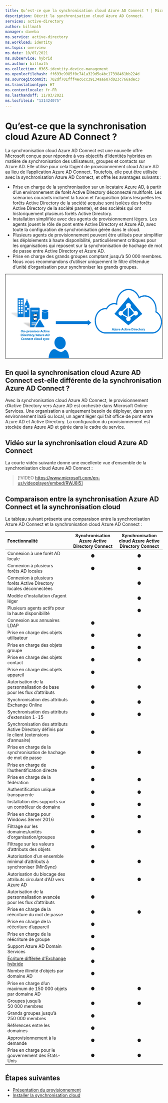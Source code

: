 ```yaml
---
title: Qu’est-ce que la synchronisation cloud Azure AD Connect ? | Microsoft Docs
description: Décrit la synchronisation cloud Azure AD Connect.
services: active-directory
author: billmath
manager: daveba
ms.service: active-directory
ms.workload: identity
ms.topic: overview
ms.date: 10/07/2021
ms.subservice: hybrid
ms.author: billmath
ms.collection: M365-identity-device-management
ms.openlocfilehash: ff693e9985f0c741a329d5e4bc17398461bb224d
ms.sourcegitcommit: 702df701fff4ec6cc39134aa607d023c766adec3
ms.translationtype: HT
ms.contentlocale: fr-FR
ms.lasthandoff: 11/03/2021
ms.locfileid: "131424075"
---
```

# <a name="what-is-azure-ad-connect-cloud-sync"></a>Qu’est-ce que la synchronisation cloud Azure AD Connect ?
La synchronisation cloud Azure AD Connect est une nouvelle offre Microsoft conçue pour répondre à vos objectifs d’identités hybrides en matière de synchronisation des utilisateurs, groupes et contacts sur Azure AD.  Elle utilise pour cela l’agent de provisionnement cloud Azure AD au lieu de l’application Azure AD Connect.  Toutefois, elle peut être utilisée avec la synchronisation Azure AD Connect, et offre les avantages suivants :
    
- Prise en charge de la synchronisation sur un locataire Azure AD, à partir d’un environnement de forêt Active Directory déconnecté multiforêt. Les scénarios courants incluent la fusion et l’acquisition (dans lesquelles les forêts Active Directory de la société acquise sont isolées des forêts Active Directory de la société parente), et des sociétés qui ont historiquement plusieurs forêts Active Directory.
- Installation simplifiée avec des agents de provisionnement légers. Les agents jouent le rôle de pont entre Active Directory et Azure AD, avec toute la configuration de synchronisation gérée dans le cloud. 
- Plusieurs agents de provisionnement peuvent être utilisés pour simplifier les déploiements à haute disponibilité, particulièrement critiques pour les organisations qui reposent sur la synchronisation de hachage de mot de passe entre Active Directory et Azure AD.
- Prise en charge des grands groupes comptant jusqu’à 50 000 membres. Nous vous recommandons d’utiliser uniquement le filtre d’étendue d’unité d’organisation pour synchroniser les grands groupes.

![Qu’est-ce qu’Azure AD Connect ?](media/what-is-cloud-sync/architecture-1.png)

## <a name="how-is-azure-ad-connect-cloud-sync-different-from-azure-ad-connect-sync"></a>En quoi la synchronisation cloud Azure AD Connect est-elle différente de la synchronisation Azure AD Connect ?
Avec la synchronisation cloud Azure AD Connect, le provisionnement d’Active Directory vers Azure AD est orchestré dans Microsoft Online Services. Une organisation a uniquement besoin de déployer, dans son environnement IaaS ou local, un agent léger qui fait office de pont entre Azure AD et Active Directory. La configuration du provisionnement est stockée dans Azure AD et gérée dans le cadre du service.

## <a name="azure-ad-connect-cloud-sync-video"></a>Vidéo sur la synchronisation cloud Azure AD Connect
La courte vidéo suivante donne une excellente vue d’ensemble de la synchronisation cloud Azure AD Connect :

> [!VIDEO https://www.microsoft.com/en-us/videoplayer/embed/RWJ8l5]


## <a name="comparison-between-azure-ad-connect-and-cloud-sync"></a>Comparaison entre la synchronisation Azure AD Connect et la synchronisation cloud

Le tableau suivant présente une comparaison entre la synchronisation Azure AD Connect et la synchronisation cloud Azure AD Connect :

| Fonctionnalité | Synchronisation Azure Active Directory Connect| Synchronisation cloud Azure Active Directory Connect |
|:--- |:---:|:---:|
|Connexion à une forêt AD locale|● |● |
| Connexion à plusieurs forêts AD locales |● |● |
| Connexion à plusieurs forêts Active Directory locales déconnectées | |● |
| Modèle d’installation d’agent léger | |● |
| Plusieurs agents actifs pour la haute disponibilité | |● |
| Connexion aux annuaires LDAP|●| | 
| Prise en charge des objets utilisateur |● |● |
| Prise en charge des objets groupe |● |● |
| Prise en charge des objets contact |● |● |
| Prise en charge des objets appareil |● | |
| Autorisation de la personnalisation de base pour les flux d’attributs |● |● |
| Synchronisation des attributs Exchange Online |● |● |
| Synchronisation des attributs d’extension 1-15 |● |● |
| Synchronisation des attributs Active Directory définis par le client (extensions d’annuaire) |● | |
| Prise en charge de la synchronisation de hachage de mot de passe |●|●|
| Prise en charge de l’authentification directe |●||
| Prise en charge de la fédération |●|●|
| Authentification unique transparente|● |●|
| Installation des supports sur un contrôleur de domaine |● |● |
| Prise en charge pour Windows Server 2016|● |● |
| Filtrage sur les domaines/unités d’organisation/groupes |● |● |
| Filtrage sur les valeurs d’attributs des objets |● | |
| Autorisation d’un ensemble minimal d’attributs à synchroniser (MinSync) |● |● |
| Autorisation du blocage des attributs circulant d’AD vers Azure AD |● |● |
| Autorisation de la personnalisation avancée pour les flux d’attributs |● | |
| Prise en charge de la réécriture du mot de passe |● |● |
| Prise en charge de la réécriture d’appareil|● | |
| Prise en charge de la réécriture de groupe|● | |
| Support Azure AD Domain Services|● | |
| [Écriture différée d’Exchange hybride](../hybrid/reference-connect-sync-attributes-synchronized.md#exchange-hybrid-writeback) |● | |
| Nombre illimité d’objets par domaine AD |● | |
| Prise en charge d’un maximum de 150 000 objets par domaine AD |● |● |
| Groupes jusqu’à 50 000 membres |● |● |
| Grands groupes jusqu’à 250 000 membres |● |  |
| Références entre les domaines|● | |
| Approvisionnement à la demande|● |● |
| Prise en charge pour le gouvernement des États-Unis|● |● |

## <a name="next-steps"></a>Étapes suivantes 

- [Présentation du provisionnement](what-is-provisioning.md)
- [Installer la synchronisation cloud](how-to-install.md)
